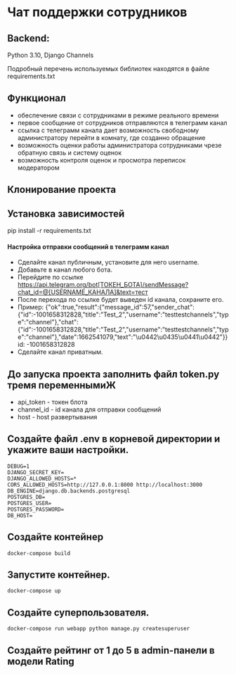# Чат поддержки сотрудников

## Backend:
Python 3.10, Django Channels

Подробный перечень используемых библиотек находятся в файле requirements.txt

## Функционал
 - обеспечение связи с сотрудниками в режиме реального времени
 - первое сообщение от сотрудников отправляются в телеграмм канал
 - ссылка с телеграмм канала дает возможность свободному администратору перейти в комнату, где созданно обращение
 - возможность оценки работы администратора сотрудниками чрезе обратную связь и систему оценок
 - возможность контроля оценок и просмотра переписок модератором

## Клонирование проекта

## Установка зависимостей
pip install -r requirements.txt


#### Настройка отправки сообщений в телеграмм канал
 - Сделайте канал публичным, установите для него username.
 - Добавьте в канал любого бота.
 - Перейдите по ссылке https://api.telegram.org/bot[ТОКЕН_БОТА]/sendMessage?chat_id=@[USERNAME_КАНАЛА]&text=тест
 - После перехода по ссылке будет выведен id канала, сохраните его.
 - Пример:
  {"ok":true,"result":{"message_id":57,"sender_chat":{"id":-1001658312828,"title":"Test_2","username":"testtestchannels","type":"channel"},"chat":{"id":-1001658312828,"title":"Test_2","username":"testtestchannels","type":"channel"},"date":1662541079,"text":"\u0442\u0435\u0441\u0442"}}
   id: -1001658312828   
 - Сделайте канал приватным.

## До запуска проекта заполнить файл  token.py тремя переменнымиЖ
   - api_token - токен блота
   - channel_id - id канала для отправки сообщений
   - host - host развертывания

## Создайте файл .env в корневой директории и укажите ваши настройки.
    DEBUG=1
    DJANGO_SECRET_KEY=
    DJANGO_ALLOWED_HOSTS=*
    CORS_ALLOWED_HOSTS=http://127.0.0.1:8000 http://localhost:3000
    DB_ENGINE=django.db.backends.postgresql
    POSTGRES_DB=
    POSTGRES_USER=
    POSTGRES_PASSWORD=
    DB_HOST=


## Создайте контейнер
    docker-compose build

## Запустите контейнер.
    docker-compose up

## Создайте суперпользователя.
    docker-compose run webapp python manage.py createsuperuser

## Создайте рейтинг от 1 до 5 в admin-панели в модели Rating

